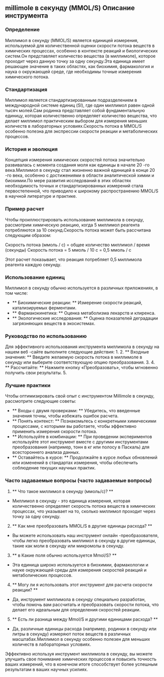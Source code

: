 ## millimole в секунду (MMOL/S) Описание инструмента

### Определение
Миллимол в секунду (MMOL/S) является единицей измерения, используемой для количественной оценки скорости потока веществ в химических процессах, особенно в контексте реакций и биологических систем.Он представляет количество вещества (в миллимоле), которое проходит через данную точку за одну секунду.Эта единица имеет решающее значение в таких областях, как биохимия, фармакология и наука о окружающей среде, где необходимы точные измерения химического потока.

### Стандартизация
Миллимол является стандартизированным подразделением в международной системе единиц (SI), где один миллимол равен одной тысяч молей.Сам родинка представляет собой фундаментальную единицу, которая количественно определяет количество вещества, что делает миллимол практическим выбором для измерения меньших количеств в лабораторных условиях.Скорость потока в MMOL/S особенно полезна для экспрессии скорости реакции и метаболических процессов.

### История и эволюция
Концепция измерения химических скоростей потока значительно развивалась с момента создания моля как единицы в начале 20 -го века.Миллимол в секунду стал жизненно важной единицей в конце 20 -го века, особенно с достижениями в области аналитической химии и биохимии.По мере развития исследований в этих областях необходимость точных и стандартизированных измерений стала первостепенной, что приводило к широкому распространению MMOL/S в научной литературе и практике.

### Пример расчет
Чтобы проиллюстрировать использование миллимола в секунду, рассмотрим химическую реакцию, когда 5 миллимол реагента потребляются за 10 секунд.Скорость потока может быть рассчитана следующим образом:

Скорость потока (ммоль / с) = общее количество миллимол / время (секунды)
Скорость потока = 5 ммоль / 10 с = 0,5 ммоль / с

Этот расчет показывает, что реакция потребляет 0,5 миллимола реагента каждую секунду.

### Использование единиц
Миллимол в секунду обычно используется в различных приложениях, в том числе:
- ** Биохимические реакции: ** Измерение скорости реакций, катализируемых ферментами.
- ** Фармакокинетика: ** Оценка метаболизма лекарств и клиренса.
- ** Экологические исследования: ** Оценка показателей деградации загрязняющих веществ в экосистемах.

### Руководство по использованию
Для эффективного использования инструмента миллимола в секунду на нашем веб -сайте выполните следующие действия:
1.
2. ** Входные значения: ** Введите желаемую скорость потока в миллимоле в секунду или выберите соответствующую опцию преобразования.
3.
4. ** Рассчитайте: ** Нажмите кнопку «Преобразовать», чтобы мгновенно получить свои результаты.
5.

### Лучшие практики
Чтобы оптимизировать свой опыт с инструментом Millimole в секунду, рассмотрите следующие советы:
- ** Входы с двумя проверками: ** Убедитесь, что введенные значения точны, чтобы избежать ошибок расчета.
- ** Понять контекст: ** Познакомьтесь с конкретными химическими процессами, с которыми вы работаете, чтобы эффективно применить измерения скорости потока.
- ** Используйте в комбинации: ** При проведении экспериментов используйте этот инструмент вместе с другими инструментами преобразования (например, тонн в кг или полосу в Паскаль) для всестороннего анализа данных.
- ** Оставайтесь в курсе: ** Продолжайте в курсе любых обновлений или изменений в стандартах измерения, чтобы обеспечить соблюдение текущих научных практик.

### Часто задаваемые вопросы (часто задаваемые вопросы)

1. ** Что такое миллимол в секунду (ммоль/с)? **
- Миллимол в секунду - это единица измерения, которая количественно определяет скорость потока веществ в химических процессах, что указывает на то, сколько миллимол проходит через точку за одну секунду.

2. ** Как мне преобразовать MMOL/S в другие единицы расхода? **
- Вы можете использовать наш инструмент онлайн -преобразователя, чтобы легко преобразовать миллимол в секунду в другие единицы, такие как моли в секунду или микромолы в секунду.

3. ** в Какие поля обычно используется Mmol/S? **
- Эта единица широко используется в биохимии, фармакологии и науке окружающей среды для измерения скоростей реакций и метаболических процессов.

4. ** Могу ли я использовать этот инструмент для расчета скорости реакции? **
- Да, инструмент миллимола в секунду специально разработан, чтобы помочь вам рассчитать и преобразовать скорости потока, что делает его идеальным для определения скоростей реакции.

5. ** Есть ли разница между Mmol/S и другими единицами расхода? **
- Да, различные единицы расхода (например, родинки в секунду или литры в секунду) измеряют поток веществ в различных масштабах.Миллимол в секунду особенно полезен для меньших количеств в лабораторных условиях.

Эффективно используя инструмент миллимола в секунду, вы можете улучшить свое понимание химических процессов и повысить точность ваших измерений, что в конечном итоге способствует более успешным результатам в ваших научных усилиях.